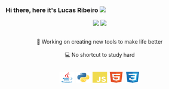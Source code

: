 ### Hi there, here it's Lucas Ribeiro <img height="30em" src="https://user-images.githubusercontent.com/66949329/128573551-26e100c1-d531-4f6a-8af3-23634bc2cc37.png"/>
<center>
 <div>
 <a href="https://github.com/lribeirodev"></a>
  <img height="130em" src="https://github-readme-stats.vercel.app/api?username=lribeirodev&show_icons=true&theme=dark&include_all_commits=true&count_private=true"/>
  <img height="130em" src="https://github-readme-stats.vercel.app/api/top-langs/?username=lribeirodev&layout=compact&langs_count=7&theme=dark"/>
</div><br/>
 
 🧑<span> Working on creating new tools to make life better</span><br/><br/>
 💻<span> No shortcut to study hard</span><br/><br/>
 <div>
  <img align="center" height="30" width="40" src="https://raw.githubusercontent.com/devicons/devicon/master/icons/java/java-original.svg">
  <img align="center" height="30" width="40" src="https://raw.githubusercontent.com/devicons/devicon/master/icons/python/python-original.svg">
  <img align="center" height="30" width="40" src="https://raw.githubusercontent.com/devicons/devicon/master/icons/javascript/javascript-plain.svg">
  <img align="center" height="30" width="40" src="https://raw.githubusercontent.com/devicons/devicon/master/icons/html5/html5-original.svg">
  <img align="center" height="30" width="40" src="https://raw.githubusercontent.com/devicons/devicon/master/icons/css3/css3-original.svg">
</div>
</center>
